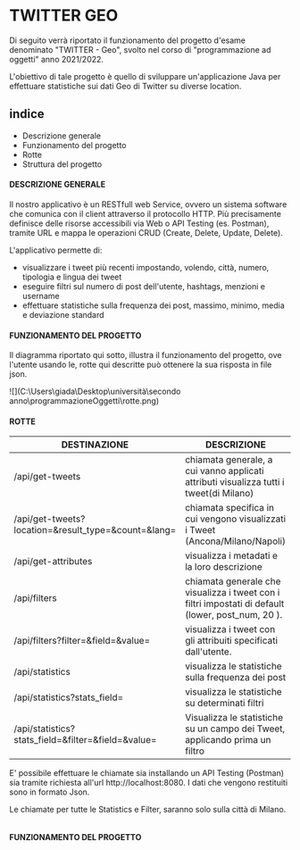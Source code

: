 # TWITTER GEO
Di seguito verrà riportato il funzionamento del progetto d'esame denominato "TWITTER - Geo", svolto nel corso di "programmazione ad oggetti" anno 2021/2022.

L'obiettivo di tale progetto è quello di sviluppare un'applicazione Java per effettuare statistiche sui dati Geo di Twitter su diverse location.

## indice

- Descrizione generale
- Funzionamento del progetto
- Rotte 
- Struttura del progetto



#### DESCRIZIONE GENERALE

Il nostro applicativo è un RESTfull web Service, ovvero un sistema software che comunica con il client attraverso il protocollo HTTP. Più precisamente definisce delle risorse accessibili via Web o API Testing (es. Postman), tramite URL e mappa le operazioni CRUD (Create, Delete, Update, Delete).

L'applicativo permette di:

- visualizzare i tweet più recenti impostando, volendo, città, numero, tipologia e lingua dei tweet
- eseguire filtri sul numero di post dell'utente, hashtags, menzioni e username
- effettuare statistiche sulla frequenza dei post, massimo, minimo, media e deviazione standard



#### FUNZIONAMENTO DEL PROGETTO

Il diagramma riportato qui sotto, illustra il funzionamento del progetto, ove l'utente usando le, rotte qui descritte può ottenere la sua risposta in file json.

![](C:\Users\giada\Desktop\università\secondo anno\programmazioneOggetti\rotte.png)



#### ROTTE

| DESTINAZIONE                                                 | DESCRIZIONE                                                  |
| ------------------------------------------------------------ | ------------------------------------------------------------ |
| /api/get-tweets                                              | chiamata generale, a cui vanno applicati attributi visualizza tutti i tweet(di Milano) |
| /api/get-tweets?location=<value>&result_type=<value>&count=<value>&lang=<value> | chiamata specifica in cui vengono visualizzati i Tweet (Ancona/Milano/Napoli) |
| /api/get-attributes                                          | visualizza i metadati e la loro descrizione                  |
| /api/filters                                                 | chiamata generale che visualizza i tweet con i filtri impostati di default (lower, post_num, 20 ). |
| /api/filters?filter=<value>&field=<value>&value=<value>      | visualizza i tweet con gli attribuiti specificati dall'utente. |
| /api/statistics                                              | visualizza le statistiche sulla frequenza dei post           |
| /api/statistics?stats_field=<value>                          | visualizza le statistiche su determinati filtri              |
| /api/statistics?stats_field=<value>&filter=<value>&field=<value>&value=<value> | Visualizza le statistiche su un campo dei Tweet, applicando prima un filtro |

E' possibile effettuare le chiamate sia installando un API Testing   (Postman) sia tramite richiesta all'url http://localhost:8080. I dati che vengono restituiti sono in formato Json.

Le chiamate per tutte le Statistics e Filter, saranno solo sulla città di Milano.

###### 

#### FUNZIONAMENTO DEL PROGETTO

